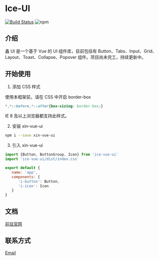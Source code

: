# Ice-UI

[![Build Status](https://travis-ci.org/Orange-ice/Ice-UI.svg?branch=master)](https://travis-ci.org/Orange-ice/Ice-UI)
![npm](https://img.shields.io/npm/v/ice-vue-ui)
## 介绍

鑫 UI 是一个基于 Vue 的 UI 组件库，目前包括有 Button、Tabs、Input、Grid、
Layout、Toast、Collapse、Popover 组件。项目尚未完工，持续更新中。

## 开始使用

1. 添加 CSS 样式

使用本框架前，请在 CSS 中开启 border-box

```css
*,*::before,*::after{box-sizing: border-box;}
```

IE 8 及以上浏览器都支持此样式。

2. 安装 xin-vue-ui

```bash
npm i --save xin-vue-ui
```

3. 引入 xin-vue-ui

```js
import {Button, ButtonGroup, Icon} from 'ice-vue-ui'
import 'ice-vue-ui/dist/index.css'

export default {
   name: 'app',
   components: {
      'i-button': Button,
      'i-icon': Icon
   }
}
```
## 文档

[前往官网](https://shenxin.space)

## 联系方式

<a href='mailto:363088847@qq.com'>Email</a>
